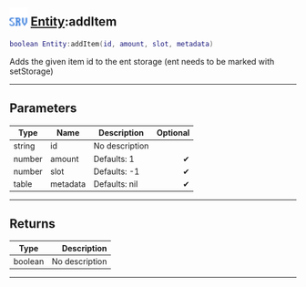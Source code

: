 ## <img src="../../.gitbook/assets/server.png" width="32" height="32" /> [Entity](../entity/README.md):addItem

```lua
boolean Entity:addItem(id, amount, slot, metadata)
```

Adds the given item id to the ent storage (ent needs to be marked with setStorage)<br>

-----------------
## Parameters

| Type   | Name | Description | Optional |
| ------ | ---- | ----------- | -------: |
| string | id | No description |  |
| number | amount | Defaults: 1 | ✔ |
| number | slot | Defaults: -1 | ✔ |
| table | metadata | Defaults: nil | ✔ |

-----------------
## Returns

| Type   | Description |
| ------ | ----------: |
| boolean | No description |


--------
